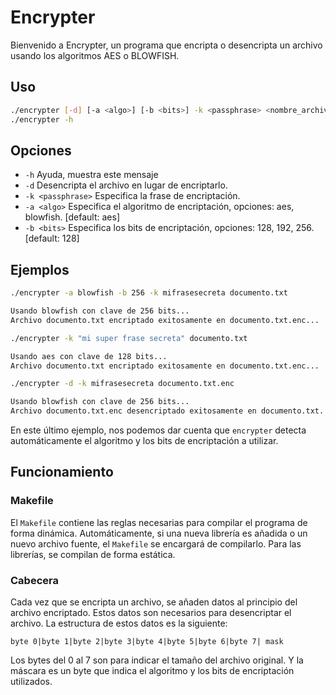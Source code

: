 # Encrypter

Bienvenido a Encrypter, un programa que encripta o desencripta un archivo usando los algoritmos AES o BLOWFISH.

## Uso

```bash
./encrypter [-d] [-a <algo>] [-b <bits>] -k <passphrase> <nombre_archivo>
./encrypter -h
```

## Opciones

-   `-h` Ayuda, muestra este mensaje
-   `-d` Desencripta el archivo en lugar de encriptarlo.
-   `-k <passphrase>` Especifica la frase de encriptación.
-   `-a <algo>` Especifica el algoritmo de encriptación, opciones: aes, blowfish. [default: aes]
-   `-b <bits>` Especifica los bits de encriptación, opciones: 128, 192, 256. [default: 128]

## Ejemplos

```bash
./encrypter -a blowfish -b 256 -k mifrasesecreta documento.txt

Usando blowfish con clave de 256 bits...
Archivo documento.txt encriptado exitosamente en documento.txt.enc...
```

```bash
./encrypter -k "mi super frase secreta" documento.txt

Usando aes con clave de 128 bits...
Archivo documento.txt encriptado exitosamente en documento.txt.enc...
```

```bash
./encrypter -d -k mifrasesecreta documento.txt.enc

Usando blowfish con clave de 256 bits...
Archivo documento.txt.enc desencriptado exitosamente en documento.txt...
```

En este último ejemplo, nos podemos dar cuenta que `encrypter` detecta automáticamente el algoritmo y los bits de encriptación a utilizar.

## Funcionamiento

### Makefile

El `Makefile` contiene las reglas necesarias para compilar el programa de forma dinámica. Automáticamente, si una nueva librería es añadida o un nuevo archivo fuente, el `Makefile` se encargará de compilarlo.
Para las librerías, se compilan de forma estática.

### Cabecera

Cada vez que se encripta un archivo, se añaden datos al principio del archivo encriptado. Estos datos son necesarios para desencriptar el archivo. La estructura de estos datos es la siguiente:

`byte 0|byte 1|byte 2|byte 3|byte 4|byte 5|byte 6|byte 7| mask`

Los bytes del 0 al 7 son para indicar el tamaño del archivo original. Y la máscara es un byte que indica el algoritmo y los bits de encriptación utilizados.
